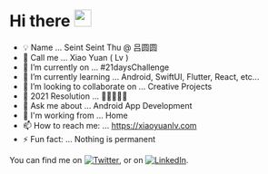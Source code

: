 # Hi there <img src="https://raw.githubusercontent.com/MartinHeinz/MartinHeinz/master/wave.gif" width="30px">

- 💡 Name ... Seint Seint Thu @ 吕圆圆 
- 💬 Call me ... Xiao Yuan ( Lv ) 
- 🔭 I’m currently on ... #21daysChallenge
- 🌱 I’m currently learning ... Android, SwiftUI, Flutter, React, etc...
- 🙌 I’m looking to collaborate on ... Creative Projects
- 🎯 2021 Resolution ... 📱🧘🦋🌻🌱
- 💬 Ask me about ... Android App Development
- 🏡 I'm working from ... Home
- 📫 How to reach me: ... https://xiaoyuanlv.com
- ⚡ Fun fact: ... Nothing is permanent

You can find me on [![Twitter][1.2]][1], or on [![LinkedIn][2.2]][2].

<!-- Icons -->

[1.2]: http://i.imgur.com/wWzX9uB.png (@xiaoyuanlv)
[2.2]: https://raw.githubusercontent.com/MartinHeinz/MartinHeinz/master/linkedin-3-16.png (xiaoyuanlv)

<!-- Links to your social media accounts -->

[1]: https://twitter.com/xiaoyuanlv
[2]: https://www.linkedin.com/in/xiaoyuanlv/

<!--
**xiaoyuanlv/xiaoyuanlv** is a ✨ _special_ ✨ repository because its `README.md` (this file) appears on your GitHub profile.

Here are some ideas to get you started:

- 🔭 I’m currently working on ...
- 🌱 I’m currently learning ...
- 👯 I’m looking to collaborate on ...
- 🤔 I’m looking for help with ...
- 💬 Ask me about ...
- 📫 How to reach me: ...
- 😄 Pronouns: ...
- ⚡ Fun fact: ...
-->
